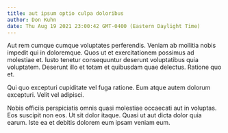 ```yaml
---
title: aut ipsum optio culpa doloribus
author: Don Kuhn
date: Thu Aug 19 2021 23:00:42 GMT-0400 (Eastern Daylight Time)
---
```

Aut rem cumque cumque voluptates perferendis. Veniam ab mollitia nobis impedit qui in doloremque. Quos ut et exercitationem possimus ad molestiae et. Iusto tenetur consequuntur deserunt voluptatibus quia voluptatem. Deserunt illo et totam et quibusdam quae delectus. Ratione quo et.

 Qui quo excepturi cupiditate vel fuga ratione. Eum atque autem dolorum excepturi. Velit vel adipisci.

 Nobis officiis perspiciatis omnis quasi molestiae occaecati aut in voluptas. Eos suscipit non eos. Ut sit dolor itaque. Quasi ut aut dicta dolor quia earum. Iste ea et debitis dolorem eum ipsam veniam eum.